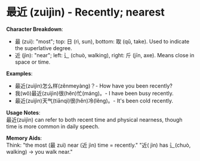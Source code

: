 # **最近 (zuìjìn) - Recently; nearest**

**Character Breakdown**:  
- 最 (zuì): "most"; top: 日 (rì, sun), bottom: 取 (qǔ, take). Used to indicate the superlative degree.  
- 近 (jìn): "near"; left: 辶 (chuò, walking), right: 斤 (jīn, axe). Means close in space or time.

**Examples**:  
- 最近(zuìjìn)怎么样(zěnmeyàng)？- How have you been recently?  
- 我(wǒ)最近(zuìjìn)很(hěn)忙(máng)。- I have been busy recently.  
- 最近(zuìjìn)天气(tiānqì)很(hěn)冷(lěng)。- It's been cold recently.

**Usage Notes**:  
最近(zuìjìn) can refer to both recent time and physical nearness, though time is more common in daily speech.

**Memory Aids**:  
Think: "the most (最 zuì) near (近 jìn) time = recently." "近( jìn) has 辶(chuò, walking) → you walk near."